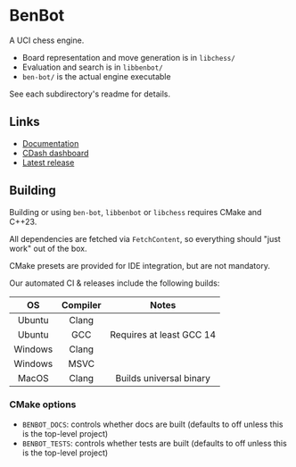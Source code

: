 # BenBot

A UCI chess engine.

* Board representation and move generation is in `libchess/`
* Evaluation and search is in `libbenbot/`
* `ben-bot/` is the actual engine executable

See each subdirectory's readme for details.

## Links

* [Documentation](http://benthevining.github.io/BenBot/)
* [CDash dashboard](https://my.cdash.org/index.php?project=ben-bot)
* [Latest release](https://github.com/benthevining/BenBot/releases/latest)

## Building

Building or using `ben-bot`, `libbenbot` or `libchess` requires CMake and C++23.

All dependencies are fetched via `FetchContent`, so everything should "just work" out of the box.

CMake presets are provided for IDE integration, but are not mandatory.

Our automated CI & releases include the following builds:

|    OS    | Compiler |          Notes           |
|:--------:|:--------:|:------------------------:|
|  Ubuntu  |  Clang   |                          |
|  Ubuntu  |   GCC    | Requires at least GCC 14 |
| Windows  |  Clang   |                          |
| Windows  |   MSVC   |                          |
|  MacOS   |  Clang   | Builds universal binary  |

### CMake options

* `BENBOT_DOCS`: controls whether docs are built (defaults to off unless this is the top-level project)
* `BENBOT_TESTS`: controls whether tests are built (defaults to off unless this is the top-level project)
